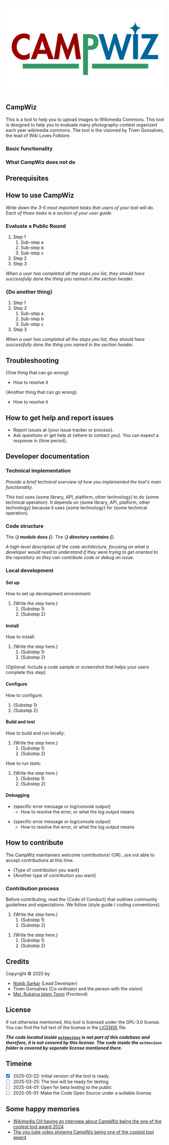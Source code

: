 ![Logo of CampWiz](./logo.svg)
## CampWiz 
This is a tool to help you to upload images to Wikimedia Commons. This tool is designed to help you to evaluate many photography contest organized each year wikimedia commons. The tool is the visioned by Tiven Gonsalves, the lead of Wiki Loves Folklore.
### Basic functionality
### What CampWiz does not do
## Prerequisites
## How to use CampWiz
*Write down the 3-5 most important tasks that users of your tool will
do. Each of those tasks is a section of your user guide.*

### Evaluate a Public Round

1.  Step 1
    1.  Sub-step a
    2.  Sub-step b
    3.  Sub-step c
2.  Step 2
3.  Step 3

*When a user has completed all the steps you list, they should have
successfully done the thing you named in the section header.*
### {Do another thing}

1.  Step 1
2.  Step 2
    1.  Sub-step a
    2.  Sub-step b
    3.  Sub-step c
3.  Step 3

*When a user has completed all the steps you list, they should have
successfully done the thing you named in the section header.*

## Troubleshooting

{One thing that can go wrong}

-   How to resolve it

{Another thing that can go wrong}

-   How to resolve it

## How to get help and report issues

-   Report issues at {your issue tracker or process}.
-   Ask questions or get help at {where to contact you}. You can expect
    a response in {time period}.
## Developer documentation

### Technical implementation

*Provide a brief technical overview of how you implemented the tool's
main functionality.*

This tool uses {some library, API, platform, other technology} to do
{some technical operation}. It depends on {some library, API, platform,
other technology} because it uses {some technology} for {some technical
operation}.

### Code structure

The {_______} module does {_______}. The {_______} directory contains
{_______}.

*A high-level description of the code architecture, focusing on what a
developer would need to understand if they were trying to get oriented
to the repository so they can contribute code or debug an issue.*

### Local development

#### Set up

How to set up development environment:

1.  {Write the step here.}
    1.  {Substep 1}
    2.  {Substep 2}

#### Install

How to install:

1.  {Write the step here.}
    1.  {Substep 1}
    2.  {Substep 2}

{Optional: Include a code sample or screenshot that helps your users
complete this step}

#### Configure

How to configure:

1.  {Substep 1}
2.  {Substep 2}

#### Build and test

How to build and run locally:

1.  {Write the step here.}
    1.  {Substep 1}
    2.  {Substep 2}

How to run tests:

1.  {Write the step here.}
    1.  {Substep 1}
    2.  {Substep 2}

#### Debugging

-   {specific error message or log/console output}
    -   How to resolve the error, or what the log output means

<!--code example -->

-   {specific error message or log/console output}
    -   How to resolve the error, or what the log output means

## How to contribute

The CampWiz maintainers welcome contributions! (OR)...are not able
to accept contributions at this time.

-   {Type of contribution you want}
-   {Another type of contribution you want}

### Contribution process

Before contributing, read the {Code of Conduct} that outlines community
guidelines and expectations. We follow {style guide / coding
conventions}.

1.  {Write the step here.}
    1.  {Substep 1}
    2.  {Substep 2}

<!-- code example -->

1.  {Write the step here.}
    1.  {Substep 1}
    2.  {Substep 2}

## Credits
Copyright &copy; 2025 by
- [Nokib Sarkar](https://github.com/nokibsarkar) (Lead Developer)
- Tiven Gonsalves (Co-ordinator and the person with the vision)
- [Mst. Rukaiya Islam Tonni](https://github.com/Tonni28) (Frontend)

## License
If not otherwise mentioned, this tool is licensed under the GPL-3.0 license. You can find the full text of the license in the [LICENSE](./LICENSE.md) file.

***The code located inside [`extensions`](./extensions/) is not part of this codebase and therefore, it is not covered by this license. The code inside the `extensions` folder is covered by seperate license mentioned there.***
## Timeine
- [x] 2025-03-22: Initial version of the tool is ready.
- [ ] 2025-03-25: The tool will be ready for testing.
- [ ] 2025-04-01: Open for beta testing to the public
- [ ] 2025-05-01: Make the Code Open Source under a suitable license.
## Some happy memories
- [Wikimedia CH having an interview about CampWiz being the one of the coolest tool award 2024](https://wikimedia.ch/en/news/surprise-at-the-wikimania-why-wikimedia-ch-had-a-special-reason-to-be-happy/)
- [The you tube video showing CampWiz being one of the coolest tool award](https://www.youtube.com/watch?v=F-Z2ODmUySY)
